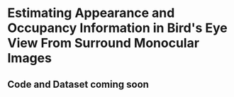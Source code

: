# Estimating Appearance and Occupancy Information in Bird's Eye View From Surround Monocular Images

## Code and Dataset coming soon